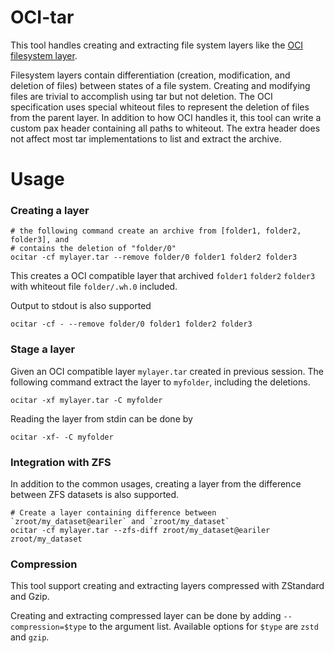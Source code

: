 # OCI-tar

This tool handles creating and extracting file system layers like the [OCI filesystem layer](https://github.com/opencontainers/image-spec/blob/main/layer.md).

Filesystem layers contain differentiation (creation, modification, and deletion of files) between states of a file system. Creating and modifying files are trivial to accomplish using tar but not deletion. The OCI specification uses special whiteout files to represent the deletion of files from the parent layer. In addition to how OCI handles it, this tool can write a custom pax header containing all paths to whiteout. The extra header does not affect most tar implementations to list and extract the archive.

# Usage


### Creating a layer

```shell=
# the following command create an archive from [folder1, folder2, folder3], and 
# contains the deletion of "folder/0"
ocitar -cf mylayer.tar --remove folder/0 folder1 folder2 folder3
```

This creates a OCI compatible layer that archived `folder1` `folder2` `folder3` with whiteout file `folder/.wh.0` included.

Output to stdout is also supported

```shell=
ocitar -cf - --remove folder/0 folder1 folder2 folder3
```

### Stage a layer
Given an OCI compatible layer `mylayer.tar` created in previous session. The following command extract the layer to `myfolder`, including the deletions.

```shell=
ocitar -xf mylayer.tar -C myfolder
```

Reading the layer from stdin can be done by
```shell=
ocitar -xf- -C myfolder
```

### Integration with ZFS
In addition to the common usages, creating a layer from the difference between ZFS datasets is also supported.
```shell=
# Create a layer containing difference between `zroot/my_dataset@eariler` and `zroot/my_dataset`
ocitar -cf mylayer.tar --zfs-diff zroot/my_dataset@eariler zroot/my_dataset
```

### Compression
This tool support creating and extracting layers compressed with ZStandard and Gzip.

Creating and extracting compressed layer can be done by adding `--compression=$type` to the argument list. Available options for `$type` are `zstd` and `gzip`.
